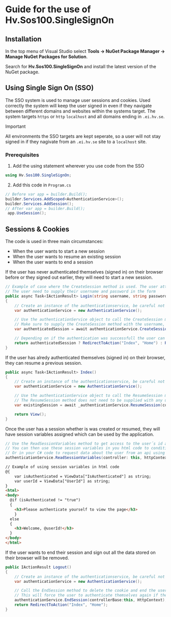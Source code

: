 # Guide for the use of Hv.Sos100.SingleSignOn

## Installation

In the top menu of Visual Studio select **Tools -> NuGet Package Manager -> Manage NuGet Packages for Solution**.

Search for **Hv.Sos100.SingleSignOn** and install the latest version of the NuGet package.

## Using Single Sign On (SSO)

The SSO system is used to manage user sessions and cookies. Used correctly the system will keep the user signed in even if they navigate between different domains and websites within the systems target. The system targets `https` or `http` `localhost` and all domains ending in `.ei.hv.se`.

> [!IMPORTANT]
> All environments the SSO targets are kept seperate, so a user will not stay signed in if they nagivate from an `.ei.hv.se` site to a `localhost` site.

### Prerequisites

1. Add the using statement wherever you use code from the SSO
 
```csharp
using Hv.Sos100.SingleSignOn;
```

2. Add this code in `Program.cs`

```csharp
// Before var app = builder.Build();
builder.Services.AddScoped<AuthenticationService>();
builder.Services.AddSession();
// After var app = builder.Build();
 app.UseSession();
```

## Sessions & Cookies

The code is used in three main circumstances: 
- When the user wants to start a new session
- When the user wants to resume an existing session
- When the user wants to end a session

If the user has never authenticated themselves (signed in) on their browser before or they signed out earlier, they will need to start a new session.

```csharp
// Example of case where the CreateSession method is used. The user attempts to sign in and the html form directs here
// The user need to supply their username and password in the form
public async Task<IActionResult> Login(string username, string password)
{
    // Create an instance of the authenticationservice, be careful not to mix it up with the native .NET AuthenticationService
    var authenticationService = new AuthenticationService();

    // Use the authenticationService object to call the CreateSession method and optionally store the result in a variable
    // Make sure to supply the CreateSession method with the username, password and controllerBase:this, HttpContext
    var authenticatedSession = await authenticationService.CreateSession(username, password, controllerBase:this, HttpContext);

    // Depending on if the authentication was successfull the user can be directed to different pages
    return authenticatedSession ? RedirectToAction("Index", "Home") : RedirectToAction("Privacy", "Home");
}
```

If the user has alredy authenticated themselves (signed in) on their browser, they can resume a previous session.

```csharp
public async Task<IActionResult> Index()
{
    // Create an instance of the authenticationservice, be careful not to mix it up with the native .NET AuthenticationService
    var authenticationService = new AuthenticationService();

    // Use the authenticationService object to call the ResumeSession method and optionally store the result in a variable
    // The ResumeSession method does not need to be supplied with any user information as it checks the browser cookies for a valid token
    var existingSession = await _authenticationService.ResumeSession(controllerBase:this, HttpContext);

    return View();
}
```

Once the user has a session whether is was created or resumed, they will have session variables assigned which can be used by the application.

```csharp
// Use the ReadSessionVariables method to get access to the user´s id as well as a IsAuthenticated string as a session variable
// You can then use these session variables in you html code to conditionally display information
// Or in your C# code to request data about the user from an api using the user´s id
authenticationService.ReadSessionVariables(controller: this, httpContext: HttpContext);
```
```html
// Example of using session variables in html code
@{
    var isAuthenticated = ViewData["IsAuthenticated"] as string;
    var userId = ViewData["UserId"] as string;
}
<html>
<body>
  @if (isAuthenticated != "true")
  {
    <h3>Please authenticate yourself to view the page</h3>
    }
  else
  {
    <h3>Welcome, @userId!</h3>
  }
</body>
</html>
```

If the user wants to end their session and sign out all the data stored on their browser will be removed.

```csharp
public IActionResult Logout()
{
    // Create an instance of the authenticationservice, be careful not to mix it up with the native .NET AuthenticationService
    var authenticationService = new AuthenticationService();

    // Call the EndSession method to delete the cookie and end the user´s session
    // This will force the user to authenticate themselves again if they want to have access
    authenticationService.EndSession(controllerBase:this, HttpContext);
    return RedirectToAction("Index", "Home");
}
```
